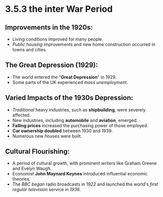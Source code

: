 # 3.5.3 the inter War Period

## Improvements in the 1920s:

- Living conditions improved for many people.
- *Public housing* improvements and new home construction occurred in towns and cities.

## The Great Depression (1929):

- The world entered the "**Great Depression**" in 1929.
- Some parts of the UK experienced *mass unemployment*.

## Varied Impacts of the 1930s Depression:

- *Traditional* heavy industries, such as **shipbuilding**, were severely affected.
- New industries, including **automobile** and **aviation**, emerged.
- **Falling prices** increased the purchasing power of those employed.
- **Car ownership doubled** between 1930 and 1939.
- Numerous new houses were built.

## Cultural Flourishing:

- A period of cultural growth, with prominent writers like Graham Greene and Evelyn Waugh.
- Economist **John Maynard Keynes** introduced influential economic theories.
- The *BBC began* radio broadcasts in 1922 and launched the world's *first regular television* service in *1936*.
